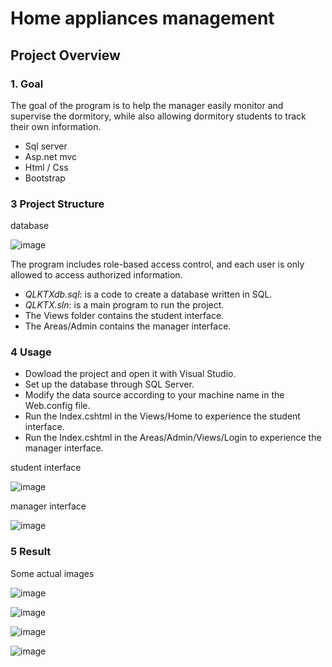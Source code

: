 # Home appliances management

## Project Overview

### 1. Goal

The goal of the program is to help the manager easily monitor and supervise the dormitory, while also allowing dormitory students to track their own information.

* Sql server
* Asp.net mvc
* Html / Css
* Bootstrap

### 3 Project Structure

database

![image](https://github.com/user-attachments/assets/0c397cd9-826e-4319-b8eb-7f758e97b6b6)

The program includes role-based access control, and each user is only allowed to access authorized information.
* *QLKTXdb.sql*: is a code to create a database written in SQL.
* *QLKTX.sln*: is a main program to run the project.
* The Views folder contains the student interface.
* The Areas/Admin contains the manager interface.

### 4 Usage

* Dowload the project and open it with Visual Studio.
* Set up the database through SQL Server.
* Modify the data source according to your machine name in the Web.config file.
* Run the Index.cshtml in the Views/Home to experience the student interface.
* Run the Index.cshtml in the Areas/Admin/Views/Login to experience the manager interface.

student interface

![image](https://github.com/user-attachments/assets/37bbbea3-8de4-4e4b-86e7-3e1e63d325fb)

manager interface

![image](https://github.com/user-attachments/assets/b32bc287-a861-4b69-9136-f7fd51b8eb04)

### 5 Result
Some actual images

![image](https://github.com/user-attachments/assets/ef74003b-f28f-4232-b900-45ceb8ef839f)

![image](https://github.com/user-attachments/assets/0d12c6af-bb9d-408e-8825-445c3370cf58)

![image](https://github.com/user-attachments/assets/a5e59e10-58b1-4a26-a3cc-2f3904b33acb)

![image](https://github.com/user-attachments/assets/b61202df-2049-4dfe-b512-48647a6c53c5)


